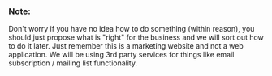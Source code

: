 ### Note: 
Don't worry if you have no idea how to do something (within reason), you should just propose what is "right" for the business and we will sort out how to do it later.  Just remember this is a marketing website and not a web application.  We will be using 3rd party services for things like email subscription / mailing list functionality.